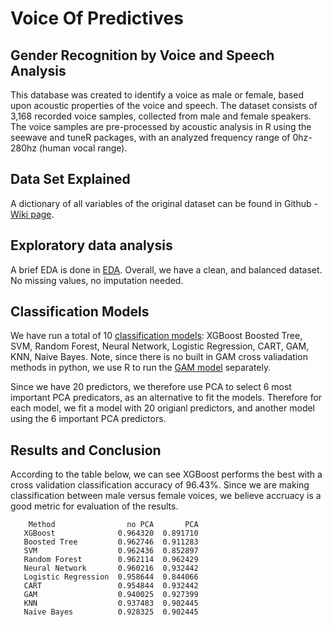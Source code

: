 # Voice Of Predictives

## Gender Recognition by Voice and Speech Analysis
This database was created to identify a voice as male or female, based upon acoustic properties of the voice and speech. The dataset consists of 3,168 recorded voice samples, collected from male and female speakers. The voice samples are pre-processed by acoustic analysis in R using the seewave and tuneR packages, with an analyzed frequency range of 0hz-280hz (human vocal range).

## Data Set Explained
A dictionary of all variables of the original dataset can be found in Github - [Wiki page](https://github.com/pennysun3/VoiceOfPredictives/wiki).

## Exploratory data analysis
A brief EDA is done in [EDA](https://github.com/pennysun3/VoiceOfPredictives/blob/master/Training%20Data%20EDA.ipynb). Overall, we have a clean, and balanced dataset. No missing values, no imputation needed. 

## Classification Models
We have run a total of 10 [classification models](https://github.com/pennysun3/VoiceOfPredictives/blob/master/PredictiveII_Voice_Identification_Project.ipynb): 
XGBoost	
Boosted Tree, SVM, Random Forest, Neural Network, Logistic Regression, CART, GAM, KNN, Naive Bayes. Note, since there is no built in GAM cross valiadation methods in python, we use R to run the [GAM model](https://github.com/pennysun3/VoiceOfPredictives/blob/master/GAM.md) separately.

Since we have 20 predictors, we therefore use PCA to select 6 most important PCA predicators, as an alternative to fit the models. Therefore for each model, we fit a model with 20 origianl predictors, and another model using the 6 important PCA predictors.

## Results and Conclusion
According to the table below, we can see XGBoost performs the best with a cross validation classification accuracy of 96.43%. Since we are making classification between male versus female voices, we believe accruacy is a good metric for evaluation of the results. 

        Method                no PCA       PCA
       XGBoost              0.964320  0.891710
       Boosted Tree         0.962746  0.911283
       SVM                  0.962436  0.852897
       Random Forest        0.962114  0.962429
       Neural Network       0.960216  0.932442
       Logistic Regression  0.958644  0.844066
       CART                 0.954844  0.932442
       GAM                  0.940025  0.927399
       KNN                  0.937483  0.902445
       Naive Bayes          0.928325  0.902445
 

